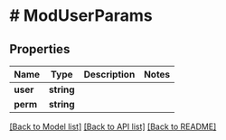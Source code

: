 # # ModUserParams

## Properties

Name | Type | Description | Notes
------------ | ------------- | ------------- | -------------
**user** | **string** |  |
**perm** | **string** |  |

[[Back to Model list]](../../README.md#models) [[Back to API list]](../../README.md#endpoints) [[Back to README]](../../README.md)
